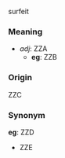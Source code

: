 surfeit
### Meaning
+ _adj_: ZZA
    + __eg__: ZZB

### Origin

ZZC

### Synonym

__eg__: ZZD

+ ZZE


